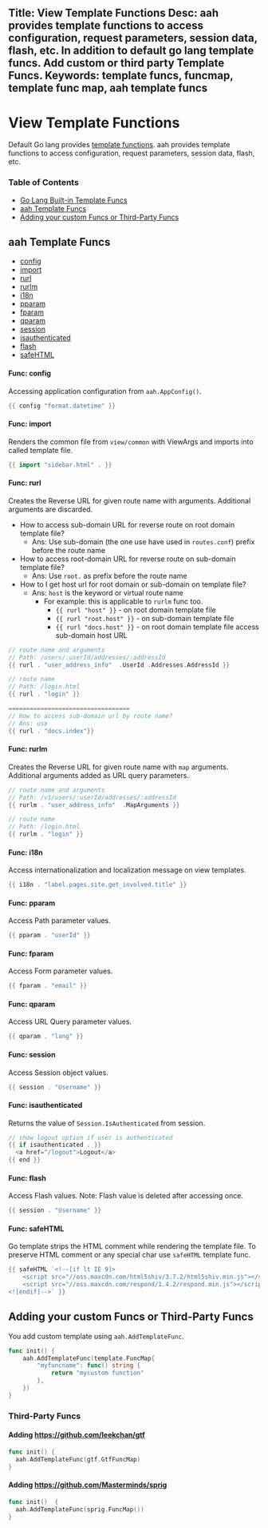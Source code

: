 Title: View Template Functions
Desc: aah provides template functions to access configuration, request parameters, session data, flash, etc. In addition to default go lang template funcs. Add custom or third party Template Funcs.
Keywords: template funcs, funcmap, template func map, aah template funcs
---
# View Template Functions

Default Go lang provides [template functions](https://golang.org/pkg/text/template/#hdr-Functions). aah provides template functions to access configuration, request parameters, session data, flash, etc.

### Table of Contents

  * [Go Lang Built-in Template Funcs](https://golang.org/pkg/text/template/#hdr-Functions)
  * [aah Template Funcs](#aah-template-funcs)
  * [Adding your custom Funcs or Third-Party Funcs](#adding-your-custom-funcs-or-third-party-funcs)

## aah Template Funcs

  * [config](#func-config)
  * [import](#func-import)
  * [rurl](#func-rurl)
  * [rurlm](#func-rurlm)
  * [i18n](#func-i18n)
  * [pparam](#func-pparam)
  * [fparam](#func-fparam)
  * [qparam](#func-qparam)
  * [session](#func-session)
  * [isauthenticated](#func-isauthenticated)
  * [flash](#func-flash)
  * [safeHTML](#func-safehtml)

#### Func: config

Accessing application configuration from `aah.AppConfig()`.

```go
{{ config "format.datetime" }}
```

#### Func: import

Renders the common file from `view/common` with ViewArgs and imports into called template file.

```go
{{ import "sidebar.html" . }}
```

#### Func: rurl

Creates the Reverse URL for given route name with arguments. Additional arguments are discarded.

  * How to access sub-domain URL for reverse route on root domain template file?
      - Ans: Use sub-domain (the one use have used in `routes.conf`) prefix before the route name
  * How to access root-domain URL for reverse route on sub-domain template file?
      - Ans: Use `root.` as prefix before the route name
  * How to I get host url for root domain or sub-domain on template file?
      - Ans: `host` is the keyword or virtual route name
          - For example: this is applicable to `rurlm` func too.
              - `{{ rurl "host" }}` - on root domain template file
              - `{{ rurl "root.host" }}` - on sub-domain template file
              - `{{ rurl "docs.host" }}` - on root domain template file access sub-domain host URL

```go
// route name and arguments
// Path: /users/:userId/addresses/:addressId
{{ rurl . "user_address_info"  .UserId .Addresses.AddressId }}

// route name
// Path: /login.html
{{ rurl . "login" }}

==================================
// How to access sub-domain url by route name?
// Ans: use
{{ rurl . "docs.index"}}

```

#### Func: rurlm

Creates the Reverse URL for given route name with `map` arguments. Additional arguments added as URL query parameters.

```go
// route name and arguments
// Path: /v1/users/:userId/addresses/:addressId
{{ rurlm . "user_address_info"  .MapArguments }}

// route name
// Path: /login.html
{{ rurlm . "login" }}
```

#### Func: i18n

Access internationalization and localization message on view templates.

```go
{{ i18n . "label.pages.site.get_involved.title" }}
```

#### Func: pparam

Access Path parameter values.

```go
{{ pparam . "userId" }}
```

#### Func: fparam

Access Form parameter values.

```go
{{ fparam . "email" }}
```

#### Func: qparam

Access URL Query parameter values.

```go
{{ qparam . "lang" }}
```

#### Func: session

Access Session object values.

```go
{{ session . "Username" }}
```

#### Func: isauthenticated

Returns the value of `Session.IsAuthenticated` from session.

```go
// show logout option if user is authenticated
{{ if isauthenticated . }}
  <a href="/logout">Logout</a>
{{ end }}

```

#### Func: flash

Access Flash values. Note: Flash value is deleted after accessing once.

```go
{{ session . "Username" }}
```

#### Func: safeHTML

Go template strips the HTML comment while rendering the template file. To preserve HTML comment or any special char use `safeHTML` template func.

```go
{{ safeHTML `<!--[if lt IE 9]>
    <script src="//oss.maxcdn.com/html5shiv/3.7.2/html5shiv.min.js"></script>
    <script src="//oss.maxcdn.com/respond/1.4.2/respond.min.js"></script>
<![endif]-->` }}
```

## Adding your custom Funcs or Third-Party Funcs

You add custom template using `aah.AddTemplateFunc`.

```go
func init() {
	aah.AddTemplateFunc(template.FuncMap{
		"myfuncname": func() string {
			return "mycustom function"
		},
	})
}
```

### Third-Party Funcs

#### Adding https://github.com/leekchan/gtf

```go
func init() {
  aah.AddTemplateFunc(gtf.GtfFuncMap)
}
```

#### Adding https://github.com/Masterminds/sprig

```go
func init()  {
  aah.AddTemplateFunc(sprig.FuncMap())
}
```
